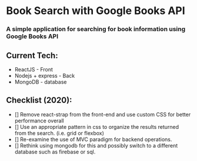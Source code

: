 <h1>Book Search with Google Books API</h1>

### A simple application for searching for book information using Google Books API

## Current Tech:
* ReactJS - Front
* Nodejs + express - Back
* MongoDB - database

## Checklist (2020): 

* [] Remove react-strap from the front-end and use custom CSS for better performance overall
* [] Use an appropriate pattern in css to organize the results returned from the search. (i.e. grid or flexbox)
* [] Re-examine the use of MVC paradigm for backend operations.
* [] Rethink using mongodb for this and possibly switch to a different database such as firebase or sql.

